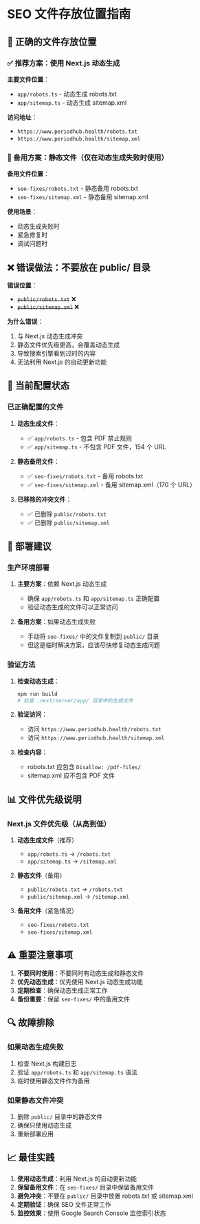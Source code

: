 # SEO 文件存放位置指南

## 📁 正确的文件存放位置

### ✅ 推荐方案：使用 Next.js 动态生成

**主要文件位置**：
- `app/robots.ts` - 动态生成 robots.txt
- `app/sitemap.ts` - 动态生成 sitemap.xml

**访问地址**：
- `https://www.periodhub.health/robots.txt`
- `https://www.periodhub.health/sitemap.xml`

### 🔄 备用方案：静态文件（仅在动态生成失败时使用）

**备用文件位置**：
- `seo-fixes/robots.txt` - 静态备用 robots.txt
- `seo-fixes/sitemap.xml` - 静态备用 sitemap.xml

**使用场景**：
- 动态生成失败时
- 紧急修复时
- 调试问题时

## ❌ 错误做法：不要放在 public/ 目录

**错误位置**：
- ~~`public/robots.txt`~~ ❌
- ~~`public/sitemap.xml`~~ ❌

**为什么错误**：
1. 与 Next.js 动态生成冲突
2. 静态文件优先级更高，会覆盖动态生成
3. 导致搜索引擎看到过时的内容
4. 无法利用 Next.js 的自动更新功能

## 🔧 当前配置状态

### 已正确配置的文件

1. **动态生成文件**：
   - ✅ `app/robots.ts` - 包含 PDF 禁止规则
   - ✅ `app/sitemap.ts` - 不包含 PDF 文件，154 个 URL

2. **静态备用文件**：
   - ✅ `seo-fixes/robots.txt` - 备用 robots.txt
   - ✅ `seo-fixes/sitemap.xml` - 备用 sitemap.xml（170 个 URL）

3. **已移除的冲突文件**：
   - ✅ 已删除 `public/robots.txt`
   - ✅ 已删除 `public/sitemap.xml`

## 🚀 部署建议

### 生产环境部署

1. **主要方案**：依赖 Next.js 动态生成
   - 确保 `app/robots.ts` 和 `app/sitemap.ts` 正确配置
   - 验证动态生成的文件可以正常访问

2. **备用方案**：如果动态生成失败
   - 手动将 `seo-fixes/` 中的文件复制到 `public/` 目录
   - 但这是临时解决方案，应该尽快修复动态生成问题

### 验证方法

1. **检查动态生成**：
   ```bash
   npm run build
   # 检查 .next/server/app/ 目录中的生成文件
   ```

2. **验证访问**：
   - 访问 `https://www.periodhub.health/robots.txt`
   - 访问 `https://www.periodhub.health/sitemap.xml`

3. **检查内容**：
   - robots.txt 应包含 `Disallow: /pdf-files/`
   - sitemap.xml 应不包含 PDF 文件

## 📊 文件优先级说明

### Next.js 文件优先级（从高到低）

1. **动态生成文件**（推荐）
   - `app/robots.ts` → `/robots.txt`
   - `app/sitemap.ts` → `/sitemap.xml`

2. **静态文件**（备用）
   - `public/robots.txt` → `/robots.txt`
   - `public/sitemap.xml` → `/sitemap.xml`

3. **备用文件**（紧急情况）
   - `seo-fixes/robots.txt`
   - `seo-fixes/sitemap.xml`

## ⚠️ 重要注意事项

1. **不要同时使用**：不要同时有动态生成和静态文件
2. **优先动态生成**：优先使用 Next.js 动态生成功能
3. **定期检查**：确保动态生成正常工作
4. **备份重要**：保留 `seo-fixes/` 中的备用文件

## 🔍 故障排除

### 如果动态生成失败

1. 检查 Next.js 构建日志
2. 验证 `app/robots.ts` 和 `app/sitemap.ts` 语法
3. 临时使用静态文件作为备用

### 如果静态文件冲突

1. 删除 `public/` 目录中的静态文件
2. 确保只使用动态生成
3. 重新部署应用

## 📈 最佳实践

1. **使用动态生成**：利用 Next.js 的自动更新功能
2. **保留备用文件**：在 `seo-fixes/` 目录中保留备用文件
3. **避免冲突**：不要在 `public/` 目录中放置 robots.txt 或 sitemap.xml
4. **定期验证**：确保 SEO 文件正常工作
5. **监控效果**：使用 Google Search Console 监控索引状态









